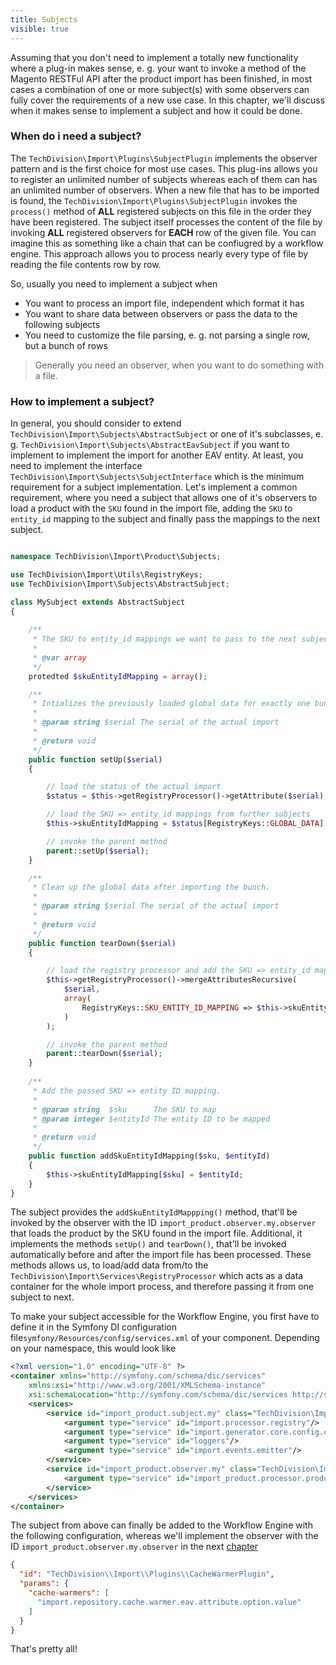 ```yaml
---
title: Subjects
visible: true
---
```


Assuming that you don't need to implement a totally new functionality where a plug-in makes sense, e. g. your want to invoke a method of the Magento RESTFul API after the product import has been finished, in most cases a combination of one or more subject(s) with some observers can fully cover the requirements of a new use case. In this chapter, we'll discuss when it makes sense to implement a subject and how it could be done.

### When do i need a subject?

The `TechDivision\Import\Plugins\SubjectPlugin` implements the observer pattern and is the first choice for most use cases. This plug-ins allows you to register an unlimited number of subjects whereas each of them can has an unlimited number of observers. When a new file that has to be imported is found, the `TechDivision\Import\Plugins\SubjectPlugin` invokes the `process()` method of **ALL** registered subjects on this file in the order they have been registered. The subject itself processes the content of the file by invoking **ALL** registered observers for **EACH** row of the given file. You can imagine this as something like a chain that can be confiugred by a workflow engine. This approach allows you to process nearly every type of file by reading the file contents row by row.

So, usually you need to implement a subject when

* You want to process an import file, independent which format it has
* You want to share data between observers or pass the data to the following subjects
* You need to customize the file parsing, e. g. not parsing a single row, but a bunch of rows

> Generally you need an observer, when you want to do something with a file.

### How to implement a subject?

In general, you should consider to extend `TechDivision\Import\Subjects\AbstractSubject` or one of it's subclasses, e. g. `TechDivision\Import\Subjects\AbstractEavSubject` if you want to implement to implement the import for another EAV entity. At least, you need to implement the interface `TechDivision\Import\Subjects\SubjectInterface` which is the minimum requirement for a subject implementation. Let's implement a common requirement, where you need a subject that allows one of it's observers to load a product with the `SKU` found in the import file, adding the `SKU` to `entity_id` mapping to the subject and finally pass the mappings to the next subject.

```php

namespace TechDivision\Import\Product\Subjects;

use TechDivision\Import\Utils\RegistryKeys;
use TechDivision\Import\Subjects\AbstractSubject;

class MySubject extends AbstractSubject
{
    
    /**
     * The SKU to entity_id mappings we want to pass to the next subject.
     * 
     * @var array
     */
    protedted $skuEntityIdMapping = array();

    /**
     * Intializes the previously loaded global data for exactly one bunch.
     *
     * @param string $serial The serial of the actual import
     *
     * @return void
     */
    public function setUp($serial)
    {

        // load the status of the actual import
        $status = $this->getRegistryProcessor()->getAttribute($serial);

        // load the SKU => entity_id mappings from further subjects
        $this->skuEntityIdMapping = $status[RegistryKeys::GLOBAL_DATA][RegistryKeys::SKU_ENTITY_ID_MAPPING];

        // invoke the parent method
        parent::setUp($serial);
    }

    /**
     * Clean up the global data after importing the bunch.
     *
     * @param string $serial The serial of the actual import
     *
     * @return void
     */
    public function tearDown($serial)
    {

        // load the registry processor and add the SKU => entity_id mappings
        $this->getRegistryProcessor()->mergeAttributesRecursive(
            $serial,
            array(
                RegistryKeys::SKU_ENTITY_ID_MAPPING => $this->skuEntityIdMapping
            )
        );

        // invoke the parent method
        parent::tearDown($serial);
    }
    
    /**
     * Add the passed SKU => entity ID mapping.
     *
     * @param string  $sku      The SKU to map
     * @param integer $entityId The entity ID to be mapped
     *
     * @return void
     */
    public function addSkuEntityIdMapping($sku, $entityId)
    {
        $this->skuEntityIdMapping[$sku] = $entityId;
    }
}
```

The subject provides the `addSkuEntityIdMappping()` method, that'll be invoked by the observer with the ID `import_product.observer.my.observer` that loads the product by the SKU found in the import file. Additional, it implements the methods `setUp()` and `tearDown()`, that'll be invoked automatically before and after the import file has been processed. These methods allows us, to load/add data from/to the `TechDivision\Import\Services\RegistryProcessor` which acts as a data container for the whole import process, and therefore passing it from one subject to next.

To make your subject accessible for the Workflow Engine, you first have to define it in the Symfony DI configuration file`symfony/Resources/config/services.xml` of your component. Depending on your namespace, this would look like

```xml
<?xml version="1.0" encoding="UTF-8" ?>
<container xmlns="http://symfony.com/schema/dic/services"
    xmlns:xsi="http://www.w3.org/2001/XMLSchema-instance"
    xsi:schemaLocation="http://symfony.com/schema/dic/services http://symfony.com/schema/dic/services/services-1.0.xsd">
    <services>
        <service id="import_product.subject.my" class="TechDivision\Import\Product\Subjects\MySubject" shared="false">
            <argument type="service" id="import.processor.registry"/>
            <argument type="service" id="import.generator.core.config.data.uid"/>
            <argument type="service" id="loggers"/>
            <argument type="service" id="import.events.emitter"/>
        </service>
        <service id="import_product.observer.my" class="TechDivision\Import\Product\Observers\MyObserver">
            <argument type="service" id="import_product.processor.product.bunch"/>
        </service>
    </services>
</container>
```

The subject from above can finally be added to the Workflow Engine with the following configuration, whereas we'll implement the observer with the ID `import_product.observer.my.observer` in the next [chapter](#observers) 

```json
{
  "id": "TechDivision\\Import\\Plugins\\CacheWarmerPlugin",
  "params": {
  	"cache-warmers": [
      "import.repository.cache.warmer.eav.attribute.option.value"
    ] 
  }
}
```

That's pretty all!